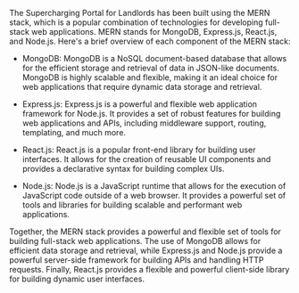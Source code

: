 The Supercharging Portal for Landlords has been built using the MERN stack, which is a popular combination of technologies for developing full-stack web applications. MERN stands for MongoDB, Express.js, React.js, and Node.js. Here's a brief overview of each component of the MERN stack:

* MongoDB: MongoDB is a NoSQL document-based database that allows for the efficient storage and retrieval of data in JSON-like documents. MongoDB is highly scalable and flexible, making it an ideal choice for web applications that require dynamic data storage and retrieval.

* Express.js: Express.js is a powerful and flexible web application framework for Node.js. It provides a set of robust features for building web applications and APIs, including middleware support, routing, templating, and much more.

* React.js: React.js is a popular front-end library for building user interfaces. It allows for the creation of reusable UI components and provides a declarative syntax for building complex UIs.

* Node.js: Node.js is a JavaScript runtime that allows for the execution of JavaScript code outside of a web browser. It provides a powerful set of tools and libraries for building scalable and performant web applications.

Together, the MERN stack provides a powerful and flexible set of tools for building full-stack web applications. The use of MongoDB allows for efficient data storage and retrieval, while Express.js and Node.js provide a powerful server-side framework for building APIs and handling HTTP requests. Finally, React.js provides a flexible and powerful client-side library for building dynamic user interfaces.